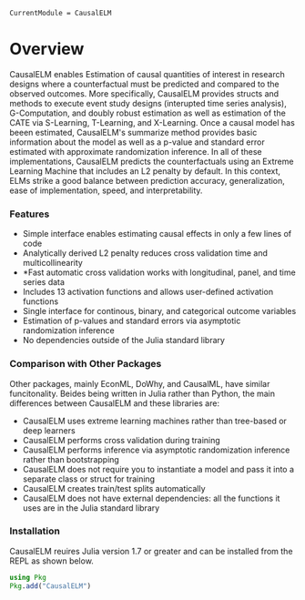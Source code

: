 ```@meta
CurrentModule = CausalELM
```

# Overview

CausalELM enables Estimation of causal quantities of interest in research designs where a 
counterfactual must be predicted and compared to the observed outcomes. More specifically, 
CausalELM provides structs and methods to execute event study designs (interupted time 
series analysis), G-Computation, and doubly robust estimation as well as estimation of the 
CATE via S-Learning, T-Learning, and X-Learning. Once a causal model has beeen estimated, 
CausalELM's summarize method provides basic information about the model as well as a p-value 
and standard error estimated with approximate randomization inference. In all of these 
implementations, CausalELM predicts the counterfactuals using an Extreme Learning Machine 
that includes an L2 penalty by default. In this context, ELMs strike a good balance between 
prediction accuracy, generalization, ease of implementation, speed, and interpretability. 

### Features
*   Simple interface enables estimating causal effects in only a few lines of code
*   Analytically derived L2 penalty reduces cross validation time and multicollinearity
*   *Fast automatic cross validation works with longitudinal, panel, and time series data
*   Includes 13 activation functions and allows user-defined activation functions
*   Single interface for continous, binary, and categorical outcome variables
*   Estimation of p-values and standard errors via asymptotic randomization inference
*   No dependencies outside of the Julia standard library

### Comparison with Other Packages
Other packages, mainly EconML, DoWhy, and CausalML, have similar funcitonality. Beides being 
written in Julia rather than Python, the main differences between CausalELM and these 
libraries are:

*   CausalELM uses extreme learning machines rather than tree-based or deep learners
*   CausalELM performs cross validation during training
*   CausalELM performs inference via asymptotic randomization inference rather than 
    bootstrapping
*   CausalELM does not require you to instantiate a model and pass it into a separate class 
    or struct for training
*   CausalELM creates train/test splits automatically
*   CausalELM does not have external dependencies: all the functions it uses are in the 
    Julia standard library

### Installation
CausalELM reuires Julia version 1.7 or greater and can be installed from the REPL as shown 
below.
```julia
using Pkg
Pkg.add("CausalELM")
```
